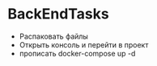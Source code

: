 # BackEndTasks

- Распаковать файлы
- Открыть консоль и перейти в проект
- прописать docker-compose up -d
